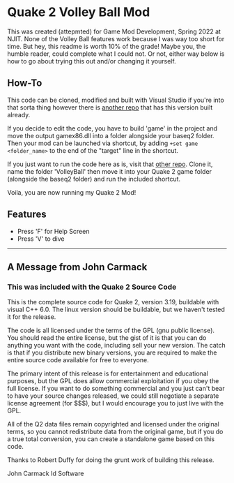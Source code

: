 # Quake 2 Volley Ball Mod
This was created (attepmted) for Game Mod Development, Spring 2022 at NJIT. None of 
the Volley Ball features work because I was way too short for time. But hey, this
readme is worth 10% of the grade! Maybe you, the humble reader, could complete what
I could not. Or not, either way below is how to go about trying this out and/or
changing it yourself.

## How-To
This code can be cloned, modified and built with Visual Studio if you're into that
sorta thing however there is [another repo](https://github.com/ericmargadonna/QVBModFolder) that has this version built already.

If you decide to edit the code, you have to build 'game' in the project and move
the output gamex86.dll into a folder alongside your baseq2 folder. Then your mod
can be launched via shortcut, by adding
`+set game <folder_name>`
to the end of the "target" line in the shortcut.

If you just want to run the code here as is, visit that [other repo](https://github.com/ericmargadonna/QVBModFolder).
Clone it, name the folder 'VolleyBall' then move it into your Quake 2 game folder 
(alongside the baseq2 folder) and run the included shortcut. 

Voila, you are now running my Quake 2 Mod!

## Features
- Press 'F' for Help Screen
- Press 'V' to dive

--------------------------------------------------------------------------
## A Message from John Carmack
### This was included with the Quake 2 Source Code

This is the complete source code for Quake 2, version 3.19, buildable with
visual C++ 6.0.  The linux version should be buildable, but we haven't
tested it for the release.

The code is all licensed under the terms of the GPL (gnu public license).  
You should read the entire license, but the gist of it is that you can do 
anything you want with the code, including sell your new version.  The catch 
is that if you distribute new binary versions, you are required to make the 
entire source code available for free to everyone.

The primary intent of this release is for entertainment and educational 
purposes, but the GPL does allow commercial exploitation if you obey the 
full license.  If you want to do something commercial and you just can't bear 
to have your source changes released, we could still negotiate a separate 
license agreement (for $$$), but I would encourage you to just live with the 
GPL.

All of the Q2 data files remain copyrighted and licensed under the 
original terms, so you cannot redistribute data from the original game, but if 
you do a true total conversion, you can create a standalone game based on 
this code.

Thanks to Robert Duffy for doing the grunt work of building this release.

John Carmack
Id Software
